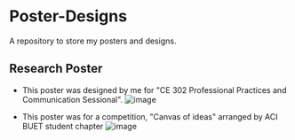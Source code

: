 # Poster-Designs
A repository to store my posters and designs.


## Research Poster
- This poster was designed by me for "CE 302 Professional Practices and Communication Sessional".
![image](https://user-images.githubusercontent.com/109035609/213922527-be28d503-63cd-44d3-81e4-ee062bbed106.png)

- This poster was for a competition, "Canvas of ideas" arranged by ACI BUET student chapter
![image](https://user-images.githubusercontent.com/109035609/213923063-61c83f65-5a74-44ac-8a8c-2742254d415b.png)





